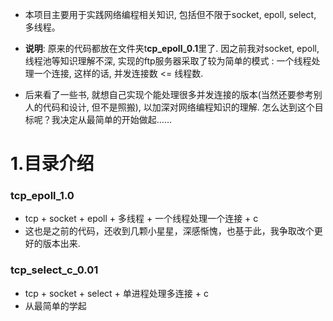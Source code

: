 * 本项目主要用于实践网络编程相关知识, 包括但不限于socket, epoll, select, 多线程。

* **说明**: 原来的代码都放在文件夹t**cp\_epoll\_0.1**里了. 因之前我对socket, epoll, 线程池等知识理解不深, 实现的ftp服务器采取了较为简单的模式 : 一个线程处理一个连接, 这样的话, 并发连接数 <= 线程数.
* 后来看了一些书, 就想自己实现个能处理很多并发连接的版本(当然还要参考别人的代码和设计, 但不是照搬), 以加深对网络编程知识的理解. 
怎么达到这个目标呢？我决定从最简单的开始做起……

# 1.目录介绍

### tcp\_epoll\_1.0
* tcp + socket + epoll + 多线程 + 一个线程处理一个连接 + c
* 这也是之前的代码，还收到几颗小星星，深感惭愧，也基于此，我争取改个更好的版本出来.

### tcp\_select\_c\_0.01
* tcp + socket + select + 单进程处理多连接 + c
* 从最简单的学起
